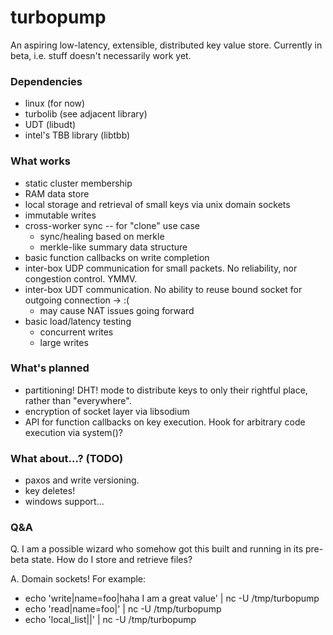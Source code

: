 # turbopump

An aspiring low-latency, extensible, distributed key value store. Currently in beta, i.e. stuff doesn't necessarily work yet.

### Dependencies

* linux (for now)
* turbolib (see adjacent library)
* UDT (libudt)
* intel's TBB library (libtbb)

### What works

* static cluster membership
* RAM data store
* local storage and retrieval of small keys via unix domain sockets
* immutable writes
* cross-worker sync -- for "clone" use case
    * sync/healing based on merkle
	* merkle-like summary data structure
* basic function callbacks on write completion
* inter-box UDP communication for small packets. No reliability, nor congestion control. YMMV.
* inter-box UDT communication. No ability to reuse bound socket for outgoing connection -> :(
    * may cause NAT issues going forward
* basic load/latency testing 
    * concurrent writes
    * large writes

### What's planned

* partitioning! DHT! mode to distribute keys to only their rightful place, rather than "everywhere".
* encryption of socket layer via libsodium
* API for function callbacks on key execution. Hook for arbitrary code execution via system()?

### What about...? (TODO)

* paxos and write versioning.
* key deletes!
* windows support...

### Q&A

Q. I am a possible wizard who somehow got this built and running in its pre-beta state. How do I store and retrieve files?

A. Domain sockets! For example:

* echo 'write|name=foo|haha I am a great value' | nc -U /tmp/turbopump
* echo 'read|name=foo|' | nc -U /tmp/turbopump
* echo 'local_list||' | nc -U /tmp/turbopump

